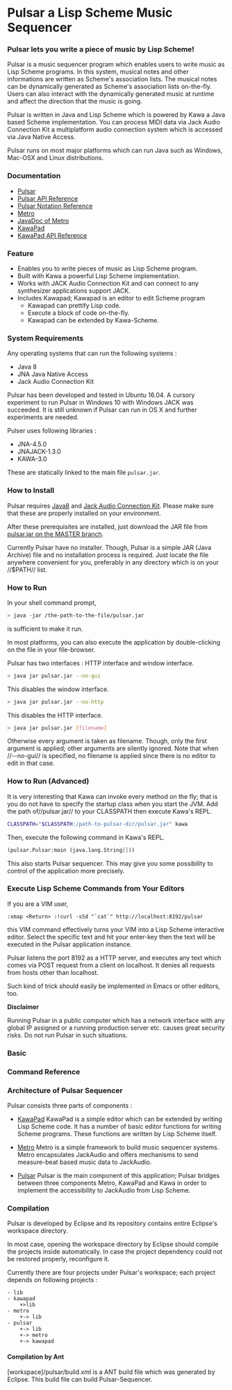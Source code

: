 
Pulsar a Lisp Scheme Music Sequencer
===================================


### Pulsar lets you write a piece of music by Lisp Scheme! ###

Pulsar is a music sequencer program which enables users to write music as Lisp
Scheme programs. In this system, musical notes and other informations are
written as Scheme's association lists. The musical notes can be dynamically
generated as Scheme's association lists on-the-fly. Users can also interact
with the dynamically generated music at runtime and affect the direction that
the music is going.

Pulsar is written in Java and Lisp Scheme which is powered by Kawa a Java based
Scheme implementation. You can process MIDI data via Jack Audio Connection Kit
a multiplatform audio connection system which is accessed via Java Native
Access.

Pulsar runs on most major platforms which can run Java such as Windows, Mac-OSX
and Linux distributions. 


### Documentation ###

- [Pulsar](workspace/pulsar/readme.md)
- [Pulsar API Reference](workspace/pulsar/readme-procs-api.md)
- [Pulsar Notation Reference](workspace/pulsar/readme-notes-api.md)
- [Metro](workspace/metro/readme.md)
- [JavaDoc of Metro](workspace/metro/doc/index.html)
- [KawaPad](workspace/kawapad/readme.md)
- [KawaPad API Reference](workspace/kawapad/readme-api.md)


### Feature ###
- Enables you to write pieces of music as Lisp Scheme program.
- Built with Kawa a powerful Lisp Scheme implementation.
- Works with JACK Audio Connection Kit and can connect to any synthesizer
  applications support JACK.
- Includes Kawapad; Kawapad is an editor to edit Scheme program 
	- Kawapad can prettify Lisp code.
	- Execute a block of code on-the-fly.
	- Kawapad can be extended by Kawa-Scheme.

### System Requirements ###
Any operating systems that can run the following systems :
- Java 8
- JNA Java Native Access
- Jack Audio Connection Kit

Pulsar has been developed and tested in Ubuntu 16.04. A cursory experiment to
run Pulsar in Windows 10 with Windows JACK was succeeded.  It is still unknown
if Pulsar can run in OS X and further experiments are needed.

Pulser uses following libraries :

- JNA-4.5.0
- JNAJACK-1.3.0
- KAWA-3.0

These are statically linked to the main file `pulsar.jar`.

### How to Install ###

Pulsar requires [Java8](https://www.java.com/en/download/) and [Jack Audio
Connection Kit](http://jackaudio.org/). Please make sure that these are
properly installed on your environment.

After these prerequisites are installed, just download the JAR file from
[pulsar.jar on the MASTER
branch](https://github.com/lisp-scheme-music/pulsar/blob/master/workspace/pulsar/pulsar.jar).

Currently Pulsar have no installer. Though, Pulsar is a simple JAR (Java
Archive) file and no installation process is required. Just locate the file
anywhere convenient for you, preferably in any directory which is on your
//$PATH// list.


### How to Run ###

In your shell command prompt,
```bash
> java -jar /the-path-to-the-file/pulsar.jar
```
is sufficient to make it run. 

In most platforms, you can also execute the application by double-clicking on
the file in your file-browser.

Pulsar has two interfaces : HTTP interface and window interface.
```bash
> java jar pulsar.jar --no-gui 
```
This disables the window interface.


```bash
> java jar pulsar.jar --no-http
```
This disables the HTTP interface.

```bash
> java jar pulsar.jar [filename]
```
Otherwise every argument is taken as filename. Though, only the first argument
is applied; other arguments are silently ignored. Note that when //--no-gui//
is specified, no filename is applied since there is no editor to edit in that
case.

### How to Run (Advanced) ###

It is very interesting that Kawa can invoke every method on the fly; that is
you do not have to specify the startup class when you start the JVM. Add the
path of//pulsar.jar// to your CLASSPATH then execute Kawa's REPL.

```bash
CLASSPATH="$CLASSPATH:/path-to-pulsar-dir/pulsar.jar" kawa
```
Then, execute the following command in Kawa's REPL.
```scheme
(pulsar.Pulsar:main (java.lang.String[]))
```
This also starts Pulsar sequencer. This may give you some possibility to
control of the application more precisely.


### Execute Lisp Scheme Commands from Your Editors ###

If you are a VIM user, 
```VIM
:xmap <Return> :!curl -sSd "`cat`" http://localhost:8192/pulsar
```
this VIM command effectively turns your VIM into a Lisp Scheme interactive
editor. Select the specific text and hit your enter-key then the text will be
executed in the Pulsar application instance.

Pulsar listens the port 8192 as a HTTP server, and executes any text which
comes via POST request from a client on localhost. It denies all requests from
hosts other than localhost.

Such kind of trick should easily be implemented in Emacs or other editors, too.


**Disclaimer**

Running Pulsar in a public computer which has a network interface with any
global IP assigned or a running production server etc. causes great security
risks. Do not run Pulsar in such situations.


### Basic  ### 





### Command Reference ###


### Architecture of Pulsar Sequencer ###


Pulsar consists three parts of components :

- [KawaPad](./workspace/kawapad/readme.md )
  KawaPad is a simple editor which can be extended by writing Lisp Scheme code.
  It has a number of basic editor functions for writing Scheme programs. These
  functions are written by Lisp Scheme itself.

- [Metro](./workspace/metro/readme.md )
  Metro is a simple framework to build music sequencer systems. Metro
  encapsulates JackAudio and offers mechanisms to send measure-beat based music
  data to JackAudio.
  

- [Pulsar](./workspace/pulsar/readme.md )
  Pulsar is the main component of this application; Pulsar bridges between
  three components Metro, KawaPad and Kawa  in order to implement the
  accessibility to JackAudio from Lisp Scheme.


### Compilation ###

Pulsar is developed by Eclipse and its repository contains entire
Eclipse's workspace directory.

In most case, opening the workspace directory by Eclipse should compile
the projects inside automatically. In case the project dependency could
not be restored properly, reconfigure it.

Currently there are four projects under Pulsar's workspace; each project
depends on following projects :

```memo
- lib
- kawapad
    +>lib
- metro 
    +-> lib
- pulsar 
    +-> lib
    +-> metro
    +-> kawapad
```

#### Compilation by Ant ####
[workspace]/pulsar/build.xml is a ANT build file which was generated by
Eclipse. This build file can build Pulsar-Sequencer.





<!-- vim: set spell expandtab : -->
